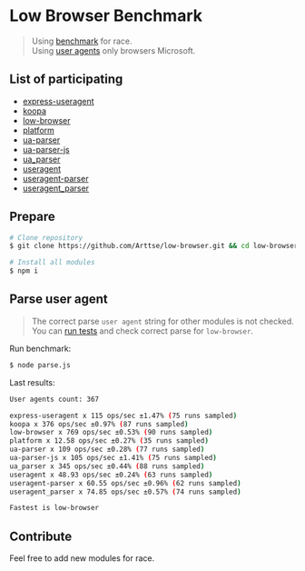 # Low Browser Benchmark
> Using [benchmark](https://www.npmjs.com/package/benchmark) for race.  
> Using [user agents](../test/user-agents.js) only browsers Microsoft.

## List of participating

- [express-useragent](https://www.npmjs.com/package/express-useragent)
- [koopa](https://www.npmjs.com/package/koopa)
- [low-browser](https://www.npmjs.com/package/low-browser)
- [platform](https://www.npmjs.com/package/platform)
- [ua-parser](https://www.npmjs.com/package/ua-parser)
- [ua-parser-js](https://www.npmjs.com/package/ua-parser-js)
- [ua_parser](https://www.npmjs.com/package/ua_parser)
- [useragent](https://www.npmjs.com/package/useragent)
- [useragent-parser](https://www.npmjs.com/package/useragent-parser)
- [useragent_parser](https://www.npmjs.com/package/useragent_parser)


## Prepare

```sh
# Clone repository
$ git clone https://github.com/Arttse/low-browser.git && cd low-browser/benchmark/

# Install all modules
$ npm i
```

## Parse user agent
> The correct parse `user agent` string for other modules is not checked. You can [run tests](../README.md#tests) and check correct parse for `low-browser`.

Run benchmark:
```sh
$ node parse.js
```

Last results:
```sh
User agents count: 367

express-useragent x 115 ops/sec ±1.47% (75 runs sampled)
koopa x 376 ops/sec ±0.97% (87 runs sampled)
low-browser x 769 ops/sec ±0.53% (90 runs sampled)
platform x 12.58 ops/sec ±0.27% (35 runs sampled)
ua-parser x 109 ops/sec ±0.28% (77 runs sampled)
ua-parser-js x 105 ops/sec ±1.41% (75 runs sampled)
ua_parser x 345 ops/sec ±0.44% (88 runs sampled)
useragent x 48.93 ops/sec ±0.24% (63 runs sampled)
useragent-parser x 60.55 ops/sec ±0.96% (62 runs sampled)
useragent_parser x 74.85 ops/sec ±0.57% (74 runs sampled)

Fastest is low-browser
```

## Contribute
Feel free to add new modules for race.